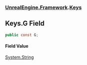 ### [UnrealEngine.Framework](./UnrealEngine-Framework.md 'UnrealEngine.Framework').[Keys](./Keys.md 'UnrealEngine.Framework.Keys')
## Keys.G Field
  
```csharp
public const G;
```
#### Field Value
[System.String](https://docs.microsoft.com/en-us/dotnet/api/System.String 'System.String')  
